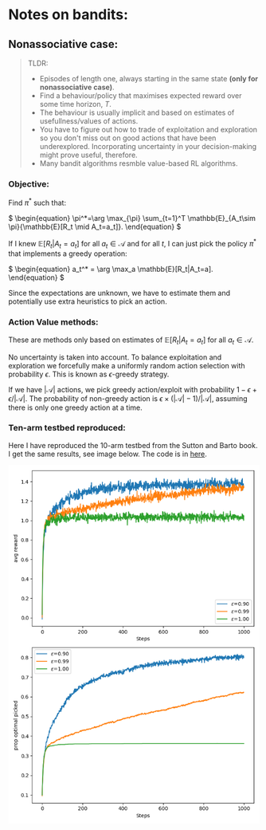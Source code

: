 # Notes on bandits:



## Nonassociative case:
> TLDR: 
> * Episodes of length one, always starting in the same state **(only for nonassociative case)**. 
> * Find a behaviour/policy that maximises expected reward over some time horizon, $T$. 
> * The behaviour is usually implicit and based on estimates of usefullness/values of actions. 
> * You have to figure out how to trade of exploitation and exploration so you don't miss out on good actions that have been underexplored. Incorporating uncertainty in your decision-making might prove useful, therefore.
> * Many bandit algorithms resmble value-based RL algorithms.

### Objective:
Find $\pi^*$ such that:

$
\begin{equation}
    \pi^*=\arg \max_{\pi} \sum_{t=1}^T \mathbb{E}_{A_t\sim \pi}\{\mathbb{E}[R_t \mid A_t=a_t]\}.
\end{equation}
$

If I knew $\mathbb{E}[R_t|A_t=a_t]$ for all $a_t\in \mathcal{A}$ and for all $t$, I can just pick the policy $\pi^*$ that implements a greedy operation:

$
\begin{equation}
    a_t^* = \arg \max_a \mathbb{E}[R_t|A_t=a].
\end{equation}
$

Since the expectations are unknown, we have to estimate them and potentially use extra heuristics to pick an action.

### Action Value methods:
These are methods only based on estimates of $\mathbb{E}[R_t|A_t=a_t]$ for all $a_t\in \mathcal{A}$. 

No uncertainty is taken into account. To balance exploitation and exploration we forcefully make a uniformly random action selection with probability $\epsilon$. This is known as $\epsilon$-greedy strategy.

If we have $|\mathcal{A}|$ actions, we pick greedy action/exploit with probability $1-\epsilon + \epsilon / |\mathcal{A}|$. The probability of non-greedy action is $\epsilon \times (|\mathcal{A}| - 1)/ |\mathcal{A}|$,  assuming there is only one greedy action at a time.

### Ten-arm testbed reproduced:
Here I have reproduced the 10-arm testbed from the Sutton and Barto book. I get the same results, see image below. The code is in <a href="../src/bandits/epsgr_vs_gr.py">here</a>.

<img alt="Reproduced plot from 10 armed testbed from the Sutton and Barto book." src="../assets/imgs/ten-arm-testbed.png"/>
